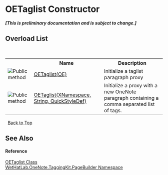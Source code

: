 # OETaglist Constructor 
 _**\[This is preliminary documentation and is subject to change.\]**_


## Overload List
&nbsp;<table><tr><th></th><th>Name</th><th>Description</th></tr><tr><td>![Public method](media/pubmethod.gif "Public method")</td><td><a href="6d24e058-cde0-66c2-55da-17818749b166">OETaglist(OE)</a></td><td>
Initialize a taglist paragraph proxy</td></tr><tr><td>![Public method](media/pubmethod.gif "Public method")</td><td><a href="e6b64ce2-6d80-383d-c307-7a14f239e282">OETaglist(XNamespace, String, QuickStyleDef)</a></td><td>
Initialize a proxy with a new OneNote paragraph containing a comma separated list of tags.</td></tr></table>&nbsp;
<a href="#oetaglist-constructor">Back to Top</a>

## See Also


#### Reference
<a href="68ea1245-9f39-262e-aee9-db202bc62d55">OETaglist Class</a><br /><a href="56352230-71f2-f4b7-63a8-983965663af5">WetHatLab.OneNote.TaggingKit.PageBuilder Namespace</a><br />